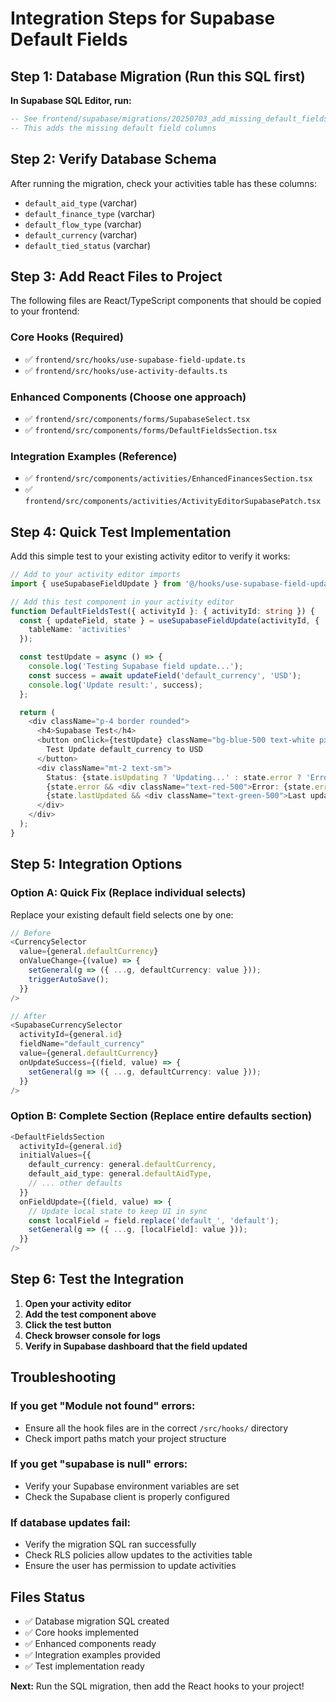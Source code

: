 # Integration Steps for Supabase Default Fields

## Step 1: Database Migration (Run this SQL first)

**In Supabase SQL Editor, run:**
```sql
-- See frontend/supabase/migrations/20250703_add_missing_default_fields.sql
-- This adds the missing default field columns
```

## Step 2: Verify Database Schema

After running the migration, check your activities table has these columns:
- `default_aid_type` (varchar)
- `default_finance_type` (varchar) 
- `default_flow_type` (varchar)
- `default_currency` (varchar)
- `default_tied_status` (varchar)

## Step 3: Add React Files to Project

The following files are React/TypeScript components that should be copied to your frontend:

### Core Hooks (Required)
- ✅ `frontend/src/hooks/use-supabase-field-update.ts` 
- ✅ `frontend/src/hooks/use-activity-defaults.ts`

### Enhanced Components (Choose one approach)
- ✅ `frontend/src/components/forms/SupabaseSelect.tsx`
- ✅ `frontend/src/components/forms/DefaultFieldsSection.tsx` 

### Integration Examples (Reference)
- ✅ `frontend/src/components/activities/EnhancedFinancesSection.tsx`
- ✅ `frontend/src/components/activities/ActivityEditorSupabasePatch.tsx`

## Step 4: Quick Test Implementation

Add this simple test to your existing activity editor to verify it works:

```typescript
// Add to your activity editor imports
import { useSupabaseFieldUpdate } from '@/hooks/use-supabase-field-update';

// Add this test component in your activity editor
function DefaultFieldsTest({ activityId }: { activityId: string }) {
  const { updateField, state } = useSupabaseFieldUpdate(activityId, {
    tableName: 'activities'
  });

  const testUpdate = async () => {
    console.log('Testing Supabase field update...');
    const success = await updateField('default_currency', 'USD');
    console.log('Update result:', success);
  };

  return (
    <div className="p-4 border rounded">
      <h4>Supabase Test</h4>
      <button onClick={testUpdate} className="bg-blue-500 text-white px-4 py-2 rounded">
        Test Update default_currency to USD
      </button>
      <div className="mt-2 text-sm">
        Status: {state.isUpdating ? 'Updating...' : state.error ? 'Error' : 'Ready'}
        {state.error && <div className="text-red-500">Error: {state.error}</div>}
        {state.lastUpdated && <div className="text-green-500">Last updated: {state.lastUpdated.toLocaleTimeString()}</div>}
      </div>
    </div>
  );
}
```

## Step 5: Integration Options

### Option A: Quick Fix (Replace individual selects)
Replace your existing default field selects one by one:

```typescript
// Before
<CurrencySelector
  value={general.defaultCurrency}
  onValueChange={(value) => {
    setGeneral(g => ({ ...g, defaultCurrency: value }));
    triggerAutoSave();
  }}
/>

// After  
<SupabaseCurrencySelector
  activityId={general.id}
  fieldName="default_currency"
  value={general.defaultCurrency}
  onUpdateSuccess={(field, value) => {
    setGeneral(g => ({ ...g, defaultCurrency: value }));
  }}
/>
```

### Option B: Complete Section (Replace entire defaults section)
```typescript
<DefaultFieldsSection
  activityId={general.id}
  initialValues={{
    default_currency: general.defaultCurrency,
    default_aid_type: general.defaultAidType,
    // ... other defaults
  }}
  onFieldUpdate={(field, value) => {
    // Update local state to keep UI in sync
    const localField = field.replace('default_', 'default');
    setGeneral(g => ({ ...g, [localField]: value }));
  }}
/>
```

## Step 6: Test the Integration

1. **Open your activity editor**
2. **Add the test component above**
3. **Click the test button**
4. **Check browser console for logs**
5. **Verify in Supabase dashboard that the field updated**

## Troubleshooting

### If you get "Module not found" errors:
- Ensure all the hook files are in the correct `/src/hooks/` directory
- Check import paths match your project structure

### If you get "supabase is null" errors:
- Verify your Supabase environment variables are set
- Check the Supabase client is properly configured

### If database updates fail:
- Verify the migration SQL ran successfully
- Check RLS policies allow updates to the activities table
- Ensure the user has permission to update activities

## Files Status

- ✅ Database migration SQL created
- ✅ Core hooks implemented  
- ✅ Enhanced components ready
- ✅ Integration examples provided
- ✅ Test implementation ready

**Next:** Run the SQL migration, then add the React hooks to your project!